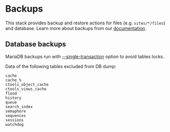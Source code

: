 # Backups

This stack provides backup and restore actions for files (e.g. `sites/*/files`) and database. Learn more about backups from our [documentation](https://docs.wodby.com/apps/backups.html).

## Database backups

MariaDB backups run with [--single-transaction](https://dev.mysql.com/doc/refman/5.7/en/mysqldump.html) option to avoid tables locks.

Data of the following tables excluded from DB dump:

```
cache
cache_%
ctools_object_cache
ctools_views_cache
flood
history
queue
search_index
semaphore
sequences
sessions
watchdog
```

